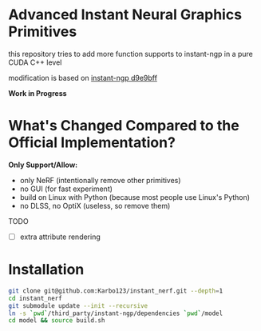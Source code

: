 # Advanced Instant Neural Graphics Primitives

this repository tries to add more function supports to instant-ngp in a pure CUDA C++ level

modification is based on [instant-ngp d9e9bff](https://github.com/NVlabs/instant-ngp/tree/d9e9bff0925d7e4d2fe0b8e8d16ab0cee94468b6) 

**Work in Progress**

# What's Changed Compared to the Official Implementation?

**Only Support/Allow:**
- only NeRF (intentionally remove other primitives)
- no GUI (for fast experiment)
- build on Linux with Python (because most people use Linux's Python)
- no DLSS, no OptiX (useless, so remove them)

TODO
- [ ] extra attribute rendering

# Installation

```bash
git clone git@github.com:Karbo123/instant_nerf.git --depth=1
cd instant_nerf
git submodule update --init --recursive
ln -s `pwd`/third_party/instant-ngp/dependencies `pwd`/model
cd model && source build.sh
```

